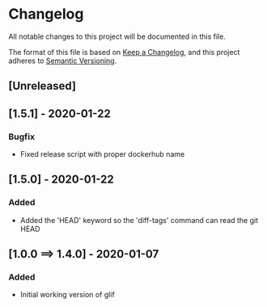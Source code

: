 # Changelog
All notable changes to this project will be documented in this file.

The format of this file is based on [Keep a Changelog](https://keepachangelog.com/en/1.0.0/), 
and this project adheres to [Semantic Versioning](https://semver.org/spec/v2.0.0.html).

## [Unreleased] 

## [1.5.1] - 2020-01-22
### Bugfix
- Fixed release script with proper dockerhub name

## [1.5.0] - 2020-01-22
### Added
- Added the 'HEAD' keyword so the 'diff-tags' command can read the git HEAD


## [1.0.0 ==> 1.4.0] - 2020-01-07
### Added
- Initial working version of glif
